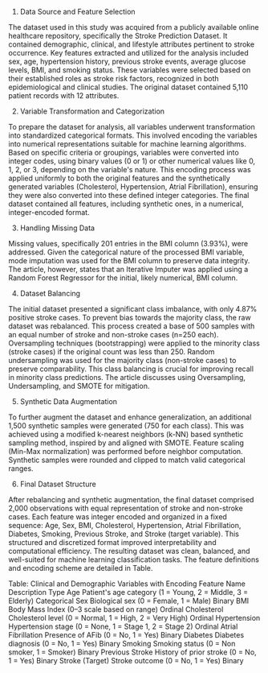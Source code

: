 1.	Data Source and Feature Selection
   
The dataset used in this study was acquired from a publicly available online healthcare repository, specifically the Stroke Prediction Dataset. It contained demographic, clinical, and lifestyle attributes pertinent to stroke occurrence. Key features extracted and utilized for the analysis included sex, age, hypertension history, previous stroke events, average glucose levels, BMI, and smoking status. These variables were selected based on their established roles as stroke risk factors, recognized in both epidemiological and clinical studies. The original dataset contained 5,110 patient records with 12 attributes.

2. Variable Transformation and Categorization
   
To prepare the dataset for analysis, all variables underwent transformation into standardized categorical formats. This involved encoding the variables into numerical representations suitable for machine learning algorithms. Based on specific criteria or groupings, variables were converted into integer codes, using binary values (0 or 1) or other numerical values like 0, 1, 2, or 3, depending on the variable's nature. This encoding process was applied uniformly to both the original features and the synthetically generated variables (Cholesterol, Hypertension, Atrial Fibrillation), ensuring they were also converted into these defined integer categories. The final dataset contained all features, including synthetic ones, in a numerical, integer-encoded format.

3. Handling Missing Data

Missing values, specifically 201 entries in the BMI column (3.93%), were addressed. Given the categorical nature of the processed BMI variable, mode imputation was used for the BMI column to preserve data integrity. The article, however, states that an Iterative Imputer was applied using a Random Forest Regressor for the initial, likely numerical, BMI column.

4. Dataset Balancing

The initial dataset presented a significant class imbalance, with only 4.87% positive stroke cases. To prevent bias towards the majority class, the raw dataset was rebalanced. This process created a base of 500 samples with an equal number of stroke and non-stroke cases (n=250 each). Oversampling techniques (bootstrapping) were applied to the minority class (stroke cases) if the original count was less than 250. Random undersampling was used for the majority class (non-stroke cases) to preserve comparability. This class balancing is crucial for improving recall in minority class predictions. The article discusses using Oversampling, Undersampling, and SMOTE for mitigation.

5. Synthetic Data Augmentation

To further augment the dataset and enhance generalization, an additional 1,500 synthetic samples were generated (750 for each class). This was achieved using a modified k-nearest neighbors (k-NN) based synthetic sampling method, inspired by and aligned with SMOTE. Feature scaling (Min-Max normalization) was performed before neighbor computation. Synthetic samples were rounded and clipped to match valid categorical ranges.

6. Final Dataset Structure

After rebalancing and synthetic augmentation, the final dataset comprised 2,000 observations with equal representation of stroke and non-stroke cases. Each feature was integer encoded and organized in a fixed sequence: Age, Sex, BMI, Cholesterol, Hypertension, Atrial Fibrillation, Diabetes, Smoking, Previous Stroke, and Stroke (target variable). This structured and discretized format improved interpretability and computational efficiency. The resulting dataset was clean, balanced, and well-suited for machine learning classification tasks. The feature definitions and encoding scheme are detailed in Table.

Table: Clinical and Demographic Variables with Encoding
Feature Name	Description	Type
Age	Patient's age category (1 = Young, 2 = Middle, 3 = Elderly)	Categorical
Sex	Biological sex (0 = Female, 1 = Male)	Binary
BMI	Body Mass Index (0–3 scale based on range)	Ordinal
Cholesterol	Cholesterol level (0 = Normal, 1 = High, 2 = Very High)	Ordinal
Hypertension	Hypertension stage (0 = None, 1 = Stage 1, 2 = Stage 2)	Ordinal
Atrial Fibrillation	Presence of AFib (0 = No, 1 = Yes)	Binary
Diabetes	Diabetes diagnosis (0 = No, 1 = Yes)	Binary
Smoking	Smoking status (0 = Non smoker, 1 = Smoker)	Binary
Previous Stroke	History of prior stroke (0 = No, 1 = Yes)	Binary
Stroke (Target)	Stroke outcome (0 = No, 1 = Yes)	Binary

